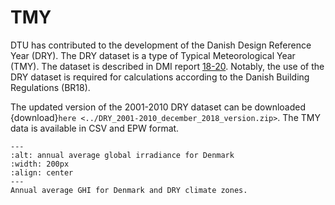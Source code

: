 # TMY

DTU has contributed to the development of the Danish Design Reference Year (DRY). The DRY dataset is a type of Typical Meteorological Year (TMY). The dataset is described in DMI report [18-20](https://www.dmi.dk/fileadmin/Rapporter/2018/DMI_report_18-20.pdf). Notably, the use of the DRY dataset is required for calculations according to the Danish Building Regulations (BR18).

The updated version of the 2001-2010 DRY dataset can be downloaded {download}`here <../DRY_2001-2010_december_2018_version.zip>`. The TMY data is available in CSV and EPW format.

```{figure} /figures/globalstraaling_zonekort.png
---
:alt: annual average global irradiance for Denmark
:width: 200px
:align: center
---
Annual average GHI for Denmark and DRY climate zones.
```

